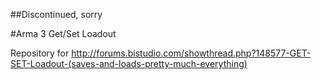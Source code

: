##Discontinued, sorry

#Arma 3 Get/Set Loadout

Repository for http://forums.bistudio.com/showthread.php?148577-GET-SET-Loadout-(saves-and-loads-pretty-much-everything)
